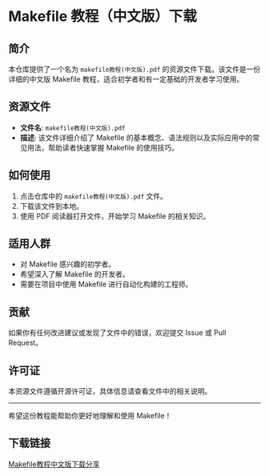 # Makefile 教程（中文版）下载

## 简介

本仓库提供了一个名为 `makefile教程(中文版).pdf` 的资源文件下载。该文件是一份详细的中文版 Makefile 教程，适合初学者和有一定基础的开发者学习使用。

## 资源文件

- **文件名**: `makefile教程(中文版).pdf`
- **描述**: 该文件详细介绍了 Makefile 的基本概念、语法规则以及实际应用中的常见用法，帮助读者快速掌握 Makefile 的使用技巧。

## 如何使用

1. 点击仓库中的 `makefile教程(中文版).pdf` 文件。
2. 下载该文件到本地。
3. 使用 PDF 阅读器打开文件，开始学习 Makefile 的相关知识。

## 适用人群

- 对 Makefile 感兴趣的初学者。
- 希望深入了解 Makefile 的开发者。
- 需要在项目中使用 Makefile 进行自动化构建的工程师。

## 贡献

如果你有任何改进建议或发现了文件中的错误，欢迎提交 Issue 或 Pull Request。

## 许可证

本资源文件遵循开源许可证，具体信息请查看文件中的相关说明。

---

希望这份教程能帮助你更好地理解和使用 Makefile！

## 下载链接

[Makefile教程中文版下载分享](https://pan.quark.cn/s/f2d717b88346)